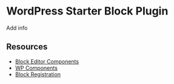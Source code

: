 # WordPress Starter Block Plugin

Add info

## Resources

-   [Block Editor Components](https://github.com/WordPress/gutenberg/tree/b46a98b4443dc2f5865b3626beaec4b6b9f2ee50/packages/block-editor/src/components)
-   [WP Components](https://github.com/WordPress/gutenberg/tree/b46a98b4443dc2f5865b3626beaec4b6b9f2ee50/packages/components/src)
-   [Block Registration](https://developer.wordpress.org/block-editor/reference-guides/block-api/block-registration/)
